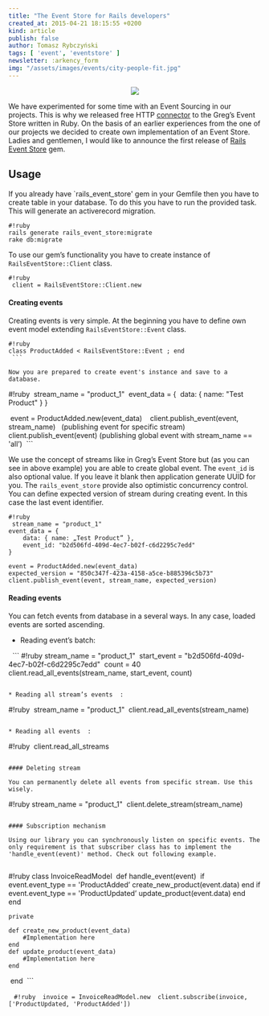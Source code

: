 ```yaml
---
title: "The Event Store for Rails developers"
created_at: 2015-04-21 18:15:55 +0200
kind: article
publish: false
author: Tomasz Rybczyński
tags: [ 'event', 'eventstore' ]
newsletter: :arkency_form
img: "/assets/images/events/city-people-fit.jpg"
---
```


<p>
  <figure align="center">
    <img src="/assets/images/events/city-people-fit.jpg">
  </figure>
</p>

We have experimented for some time with an Event Sourcing in our projects.
This is why we released free HTTP [connector](https://github.com/arkency/http_eventstore) to the Greg’s Event Store written in Ruby.
On the basis of an earlier experiences from the one of our projects we decided to create own implementation of an Event Store.
Ladies and gentlemen, I would like to announce the first release of [Rails Event Store](https://rubygems.org/gems/rails_event_store) gem.

<!-- more -->

## Usage

If you already have `rails_event_store' gem in your Gemfile then you have to create table in your database. To do this you have to run the provided task. This will generate an activerecord migration.

```
#!ruby
rails generate rails_event_store:migrate
rake db:migrate
```

To use our gem’s functionality you have to create instance of `RailsEventStore::Client` class.  

```
#!ruby
 client = RailsEventStore::Client.new 
```

#### Creating events

Creating events is very simple. At the beginning you have to define own event model extending `RailsEventStore::Event` class.

```
#!ruby
class ProductAdded < RailsEventStore::Event ; end
 ```

Now you are prepared to create event's instance and save to a database.

```
#!ruby
 stream_name = "product_1" 
event_data = { 
    data: { name: "Test Product" }
}

 event = ProductAdded.new(event_data)  
 client.publish_event(event, stream_name)   (publishing event for specific stream)
 client.publish_event(event) (publishing global event with stream_name == 'all’)
 ```

We use the concept of streams like in Greg’s Event Store but (as you can see in above example) you are able to create global event. The `event_id` is also optional value. If you leave it blank then application generate UUID for you.
The `rails_event_store` provide also optimistic concurrency control. You can define expected version of stream during creating event. In this case the last event identifier.

```
#!ruby
 stream_name = "product_1" 
event_data = { 
    data: { name: „Test Product” }, 
    event_id: "b2d506fd-409d-4ec7-b02f-c6d2295c7edd" 
}

event = ProductAdded.new(event_data) 
expected_version = "850c347f-423a-4158-a5ce-b885396c5b73" 
client.publish_event(event, stream_name, expected_version) 
```

#### Reading events

You can fetch events from database in a several ways. In any case, loaded events are sorted ascending.

* Reading event’s batch:

  ```
#!ruby
stream_name = "product_1" 
start_event = "b2d506fd-409d-4ec7-b02f-c6d2295c7edd" 
count = 40
 client.read_all_events(stream_name, start_event, count) 
```
 
* Reading all stream’s events  :

```
#!ruby
 stream_name = "product_1" 
client.read_all_events(stream_name) 
``` 

* Reading all events  :

```
#!ruby
 client.read_all_streams 
```

#### Deleting stream

You can permanently delete all events from specific stream. Use this wisely.

```
#!ruby
stream_name = "product_1" 
client.delete_stream(stream_name) 
```

#### Subscription mechanism

Using our library you can synchronously listen on specific events. The only requirement is that subscriber class has to implement the 'handle_event(event)' method. Check out following example.


```
#!ruby
class InvoiceReadModel 
    def handle_event(event) 
        if event.event_type == 'ProductAdded’
		    create_new_product(event.data)
		end
		if event.event_type == 'ProductUpdated’
			update_product(event.data)
		end 
    end

	private

	def create_new_product(event_data)
	    #Implementation here
	end
	def update_product(event_data)
	    #Implementation here
	end
 end
 ``` 

 ```
#!ruby
 invoice = InvoiceReadModel.new 
client.subscribe(invoice, ['ProductUpdated, 'ProductAdded'])
 ```











